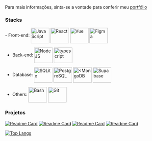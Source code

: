 <p>Para mais informações, sinta-se a vontade para conferir meu <a href="https://portfolio-leomartinez.vercel.app/" target="_blank">portfólio</a></p>


<h3>Stacks</h3>
- Front-end: <img align="center" title="JavaScript" height="50" width="60" src="https://cdn.jsdelivr.net/gh/devicons/devicon/icons/javascript/javascript-original.svg"/> <img align="center" title="React" height="50" width="60" src="https://cdn.jsdelivr.net/gh/devicons/devicon@latest/icons/react/react-original-wordmark.svg"/> <img align="center" title="Vue" height="50" width="60" src="https://cdn.jsdelivr.net/gh/devicons/devicon@latest/icons/vuejs/vuejs-original.svg" /> <img align="center" title="Figma" height="50" width="60" src="https://cdn.jsdelivr.net/gh/devicons/devicon/icons/figma/figma-original.svg" />

- Back-end: <img align="center" title="NodeJS" height="50" width="60" src="https://cdn.jsdelivr.net/gh/devicons/devicon@latest/icons/nodejs/nodejs-original-wordmark.svg" /> <img align="center" title="typescript" height="50" width="60" src="https://cdn.jsdelivr.net/gh/devicons/devicon@latest/icons/typescript/typescript-original.svg" />

- Database: <img align="center" title="SQLite" height="50" width="60" src="https://cdn.jsdelivr.net/gh/devicons/devicon@latest/icons/sqlite/sqlite-original-wordmark.svg" /> <img align="center" title="PostgreSQL" height="50" width="60" src="https://cdn.jsdelivr.net/gh/devicons/devicon@latest/icons/postgresql/postgresql-original.svg" /> <img align="center" title="<MongoDB" height="50" width="60" src="https://cdn.jsdelivr.net/gh/devicons/devicon@latest/icons/mongodb/mongodb-original-wordmark.svg" /> <img align="center" title="Supabase" height="50" width="60" src="https://cdn.jsdelivr.net/gh/devicons/devicon@latest/icons/supabase/supabase-original.svg" />

- Others: <img align="center" title="Bash" height="50" width="60" src="https://cdn.jsdelivr.net/gh/devicons/devicon/icons/bash/bash-original.svg"/>  <img align="center" title="Git" height="50" width="60" src="https://cdn.jsdelivr.net/gh/devicons/devicon/icons/git/git-original.svg"/>

<h3>Projetos</h3>

[![Readme Card](https://github-readme-stats.vercel.app/api/pin/?username=LeoMartinez013&repo=jogodavelha-vue&show_owner=false)](https://github.com/LeoMartinez013/jogodavelha-vue)
[![Readme Card](https://github-readme-stats.vercel.app/api/pin/?username=LeoMartinez013&repo=Gerenciamento-de-Processos&show_owner=false)](https://github.com/LeoMartinez013/Gerenciamento-de-Processos)
[![Readme Card](https://github-readme-stats.vercel.app/api/pin/?username=LeoMartinez013&repo=websocket-chat&show_owner=false)](https://github.com/LeoMartinez013/websocket-chat)
[![Readme Card](https://github-readme-stats.vercel.app/api/pin/?username=LeoMartinez013&repo=Lanchonete&show_owner=false)](https://github.com/LeoMartinez013/Lanchonete)

[![Top Langs](https://github-readme-stats.vercel.app/api/top-langs/?username=LeoMartinez013&layout=compact)](https://github.com/LeoMartinez013/github-readme-stats)



